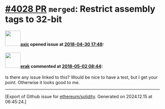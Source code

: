 # [\#4028 PR](https://github.com/ethereum/solidity/pull/4028) `merged`: Restrict assembly tags to 32-bit

#### <img src="https://avatars.githubusercontent.com/u/20340?v=4" width="50">[axic](https://github.com/axic) opened issue at [2018-04-30 17:48](https://github.com/ethereum/solidity/pull/4028):



#### <img src="https://avatars.githubusercontent.com/u/20012009?u=61e903cf16bc5f3353db1d571401e2e71b6f61ed&v=4" width="50">[erak](https://github.com/erak) commented at [2018-05-02 08:44](https://github.com/ethereum/solidity/pull/4028#issuecomment-385906670):

Is there any issue linked to this? Would be nice to have a test, but I get your point. Otherwise it looks good to me.


-------------------------------------------------------------------------------



[Export of Github issue for [ethereum/solidity](https://github.com/ethereum/solidity). Generated on 2024.12.15 at 06:45:24.]
